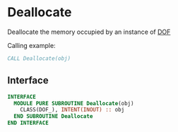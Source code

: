 # Deallocate

Deallocate the memory occupied by an instance of [DOF](DOF_.md)

Calling example:

```fortran
CALL Deallocate(obj)
```

## Interface

```fortran
INTERFACE
  MODULE PURE SUBROUTINE Deallocate(obj)
    CLASS(DOF_), INTENT(INOUT) :: obj
  END SUBROUTINE Deallocate
END INTERFACE
```
